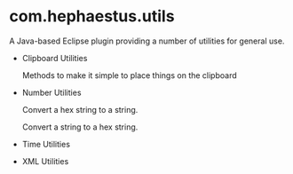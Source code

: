 com.hephaestus.utils
====================

A Java-based Eclipse plugin providing a number of utilities for general use.

* Clipboard Utilities

    Methods to make it simple to place things on the clipboard

* Number Utilities

    Convert a hex string to a string.

    Convert a string to a hex string.

* Time Utilities

* XML Utilities

